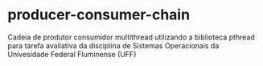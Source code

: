 # producer-consumer-chain
Cadeia de produtor consumidor multithread utilizando a biblioteca pthread para tarefa avaliativa da disciplina de Sistemas Operacionais da Univesidade Federal Fluminense (UFF)
